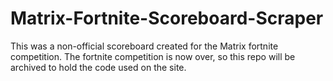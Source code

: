 # Matrix-Fortnite-Scoreboard-Scraper
This was a non-official scoreboard created for the Matrix fortnite competition. The fortnite competition is now over, so this repo will be archived to hold the code used on the site.
